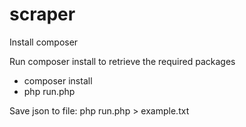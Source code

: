 # scraper

Install composer

Run composer install to retrieve the required packages

- composer install
- php run.php

Save json to file: php run.php > example.txt
